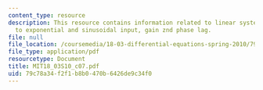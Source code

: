 ```yaml
---
content_type: resource
description: This resource contains information related to linear system response
  to exponential and sinusoidal input, gain znd phase lag.
file: null
file_location: /coursemedia/18-03-differential-equations-spring-2010/79c78a34f2f1b8b0470b6426de9c34f0_MIT18_03S10_c07.pdf
file_type: application/pdf
resourcetype: Document
title: MIT18_03S10_c07.pdf
uid: 79c78a34-f2f1-b8b0-470b-6426de9c34f0
---
```

